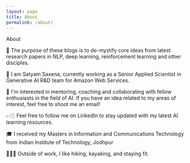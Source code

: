 ```yaml
---
layout: page
title: About
permalink: /about/
---
```


About

🔭 The purpose of these blogs is to de-mystify core ideas from latest research papers in NLP, deep learning, reinforcement learning and other disciples.

🧠 I am Satyam Saxena, currently working as a Senior Applied Scientist in Generative AI R&D team for Amazon Web Services.

👯 I'm interested in mentoring, coaching and collaborating with fellow enthusiasts in the field of AI. If you have an idea related to my areas of interest, feel free to shoot me an email!

👉🏼 Feel free to follow me on LinkedIn to stay updated with my latest AI learning resources.

🎓 I received my Masters in Information and Communications Technology from Indian Institute of Technology, Jodhpur

🏃🏻‍♂️ Outside of work, I like hiking, kayaking, and staying fit.
